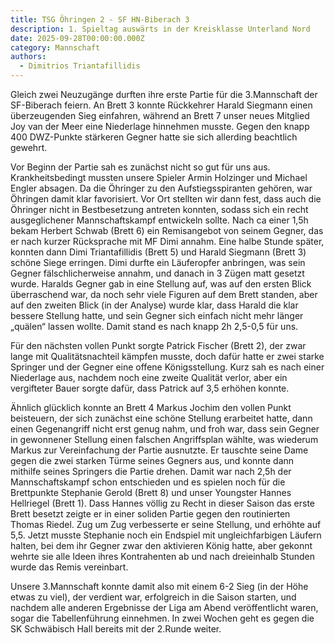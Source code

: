 ```yaml
---
title: TSG Öhringen 2 - SF HN-Biberach 3
description: 1. Spieltag auswärts in der Kreisklasse Unterland Nord
date: 2025-09-28T00:00:00.000Z
category: Mannschaft
authors:
  - Dimitrios Triantafillidis
---
```


Gleich zwei Neuzugänge durften ihre erste Partie für die 3.Mannschaft der SF-Biberach feiern. An Brett 3 konnte Rückkehrer Harald Siegmann einen überzeugenden Sieg einfahren, während an Brett 7 unser neues Mitglied Joy van der Meer eine Niederlage hinnehmen musste. Gegen den knapp 400 DWZ-Punkte stärkeren Gegner hatte sie sich allerding beachtlich gewehrt.

Vor Beginn der Partie sah es zunächst nicht so gut für uns aus. Krankheitsbedingt mussten unsere Spieler Armin Holzinger und Michael Engler absagen. Da die Öhringer zu den Aufstiegsspiranten gehören, war Öhringen damit klar favorisiert. Vor Ort stellten wir dann fest, dass auch die Öhringer nicht in Bestbesetzung antreten konnten, sodass sich ein recht ausgeglichener Mannschaftskampf entwickeln sollte. Nach ca einer 1,5h bekam Herbert Schwab (Brett 6) ein Remisangebot von seinem Gegner, das er nach kurzer Rücksprache mit MF Dimi annahm. Eine halbe Stunde später, konnten dann Dimi Triantafillidis (Brett 5) und Harald Siegmann (Brett 3) schöne Siege erringen. Dimi durfte ein Läuferopfer anbringen, was sein Gegner fälschlicherweise annahm, und danach in 3 Zügen matt gesetzt wurde. Haralds Gegner gab in eine Stellung auf, was auf den ersten Blick überraschend war, da noch sehr viele Figuren auf dem Brett standen, aber auf den zweiten Blick (in der Analyse) wurde klar, dass Harald die klar bessere Stellung hatte, und sein Gegner sich einfach nicht mehr länger „quälen“ lassen wollte. Damit stand es nach knapp 2h 2,5-0,5 für uns.

Für den nächsten vollen Punkt sorgte Patrick Fischer (Brett 2), der zwar lange mit Qualitätsnachteil kämpfen musste, doch dafür hatte er zwei starke Springer und der Gegner eine offene Königsstellung. Kurz sah es nach einer Niederlage aus, nachdem noch eine zweite Qualität verlor, aber ein vergifteter Bauer sorgte dafür, dass Patrick auf 3,5 erhöhen konnte.

Ähnlich glücklich konnte an Brett 4 Markus Jochim den vollen Punkt beisteuern, der sich zunächst eine schöne Stellung erarbeitet hatte, dann einen Gegenangriff nicht erst genug nahm, und froh war, dass sein Gegner in gewonnener Stellung einen falschen Angriffsplan wählte, was wiederum Markus zur Vereinfachung der Partie ausnutzte. Er tauschte seine Dame gegen die zwei starken Türme seines Gegners aus, und konnte dann mithilfe seines Springers die Partie drehen. Damit war nach 2,5h der Mannschaftskampf schon entschieden und es spielen noch für die Brettpunkte Stephanie Gerold (Brett 8) und unser Youngster Hannes Hellriegel (Brett 1). Dass Hannes völlig zu Recht in dieser Saison das erste Brett besetzt zeigte er in einer soliden Partie gegen den routinierten Thomas Riedel. Zug um Zug verbesserte er seine Stellung, und erhöhte auf 5,5. Jetzt musste Stephanie noch ein Endspiel mit ungleichfarbigen Läufern halten, bei dem ihr Gegner zwar den aktivieren König hatte, aber gekonnt wehrte sie alle Ideen ihres Kontrahenten ab und nach dreieinhalb Stunden wurde das Remis vereinbart.

Unsere 3.Mannschaft konnte damit also mit einem 6-2 Sieg (in der Höhe etwas zu viel), der verdient war, erfolgreich in die Saison starten, und nachdem alle anderen Ergebnisse der Liga am Abend veröffentlicht waren, sogar die Tabellenführung einnehmen. In zwei Wochen geht es gegen die SK Schwäbisch Hall bereits mit der 2.Runde weiter.
